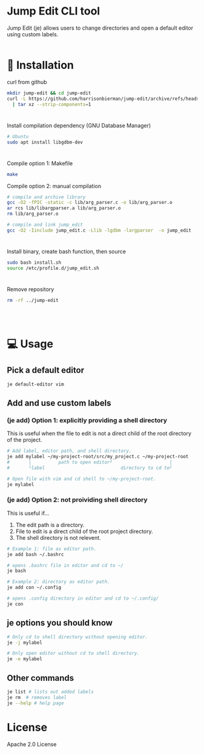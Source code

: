 # Jump Edit CLI tool

Jump Edit (je) allows users to change directories and open a default editor using custom labels.
<br></br>

# 🔧 Installation

curl from github

```bash
mkdir jump-edit && cd jump-edit
curl -L https://github.com/harrisonbierman/jump-edit/archive/refs/heads/main.tar.gz \
  | tar xz --strip-components=1
```

#

Install compilation dependency (GNU Database Manager)

```bash
# Ubuntu
sudo apt install libgdbm-dev
```

#

Compile option 1: Makefile

```bash
make
```

Compile option 2: manual compilation

```bash
# compile and archive library
gcc -O2 -fPIC -static -c lib/arg_parser.c -o lib/arg_parser.o
ar rcs lib/libargparser.a lib/arg_parser.o
rm lib/arg_parser.o

# compile and link jump_edit
gcc -O2 -Iinclude jump_edit.c -Llib -lgdbm -largparser  -o jump_edit 
```

#

Install binary, create bash function, then source

```bash
sudo bash install.sh
source /etc/profile.d/jump_edit.sh
```

#

Remove repository

```bash
rm -rf ../jump-edit
```

<br></br>

# 💻 Usage

## Pick a default editor

```bash
je default-editor vim
```

## Add and use custom labels

### (je add) Option 1: explicitly providing a shell directory

This is useful when the file to edit is not a direct child of the root directory of the project.

```bash
# Add label, editor path, and shell directory.
je add mylabel ~/my-project-root/src/my_project.c ~/my-project-root
#       │          path to open editor┘                     │
#       └label                            directory to cd to┘

# Open file with vim and cd shell to ~/my-project-root.
je mylabel
```

### (je add) Option 2: not proividing shell directory

This is useful if...

1. The edit path is a directory.
2. File to edit is a direct child of the root project directory.
3. The shell directory is not relevent.

```bash
# Example 1: file as editor path.
je add bash ~/.bashrc

# opens .bashrc file in editor and cd to ~/
je bash

# Example 2: directory as editor path.
je add con ~/.config

# opens .config directory in editor and cd to ~/.config/
je con
```

## je options you should know

```bash
# Only cd to shell directory without opening editor.
je -j mylabel

# Only open editor without cd to shell directory.
je -e mylabel
```

## Other commands

```bash
je list # lists out added labels
je rm  # removes label
je --help # help page
```

# License

Apache 2.0 License
